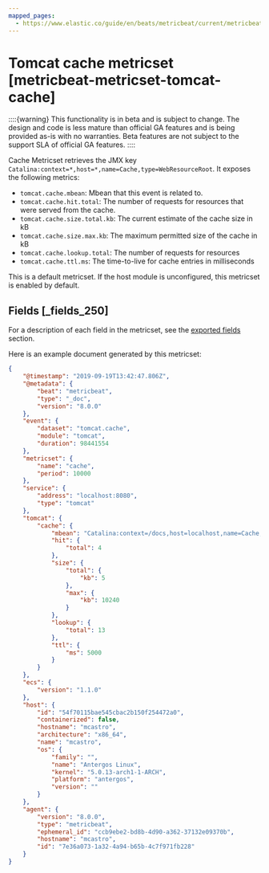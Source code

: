 ```yaml
---
mapped_pages:
  - https://www.elastic.co/guide/en/beats/metricbeat/current/metricbeat-metricset-tomcat-cache.html
---
```


# Tomcat cache metricset [metricbeat-metricset-tomcat-cache]

::::{warning}
This functionality is in beta and is subject to change. The design and code is less mature than official GA features and is being provided as-is with no warranties. Beta features are not subject to the support SLA of official GA features.
::::


Cache Metricset retrieves the JMX key `Catalina:context=*,host=*,name=Cache,type=WebResourceRoot`. It exposes the following metrics:

* `tomcat.cache.mbean`: Mbean that this event is related to.
* `tomcat.cache.hit.total`: The number of requests for resources that were served from the cache.
* `tomcat.cache.size.total.kb`: The current estimate of the cache size in kB
* `tomcat.cache.size.max.kb`: The maximum permitted size of the cache in kB
* `tomcat.cache.lookup.total`: The number of requests for resources
* `tomcat.cache.ttl.ms`: The time-to-live for cache entries in milliseconds

This is a default metricset. If the host module is unconfigured, this metricset is enabled by default.

## Fields [_fields_250]

For a description of each field in the metricset, see the [exported fields](/reference/metricbeat/exported-fields-tomcat.md) section.

Here is an example document generated by this metricset:

```json
{
    "@timestamp": "2019-09-19T13:42:47.806Z",
    "@metadata": {
        "beat": "metricbeat",
        "type": "_doc",
        "version": "8.0.0"
    },
    "event": {
        "dataset": "tomcat.cache",
        "module": "tomcat",
        "duration": 98441554
    },
    "metricset": {
        "name": "cache",
        "period": 10000
    },
    "service": {
        "address": "localhost:8080",
        "type": "tomcat"
    },
    "tomcat": {
        "cache": {
            "mbean": "Catalina:context=/docs,host=localhost,name=Cache,type=WebResourceRoot",
            "hit": {
                "total": 4
            },
            "size": {
                "total": {
                    "kb": 5
                },
                "max": {
                    "kb": 10240
                }
            },
            "lookup": {
                "total": 13
            },
            "ttl": {
                "ms": 5000
            }
        }
    },
    "ecs": {
        "version": "1.1.0"
    },
    "host": {
        "id": "54f70115bae545cbac2b150f254472a0",
        "containerized": false,
        "hostname": "mcastro",
        "architecture": "x86_64",
        "name": "mcastro",
        "os": {
            "family": "",
            "name": "Antergos Linux",
            "kernel": "5.0.13-arch1-1-ARCH",
            "platform": "antergos",
            "version": ""
        }
    },
    "agent": {
        "version": "8.0.0",
        "type": "metricbeat",
        "ephemeral_id": "ccb9ebe2-bd8b-4d90-a362-37132e09370b",
        "hostname": "mcastro",
        "id": "7e36a073-1a32-4a94-b65b-4c7f971fb228"
    }
}
```


